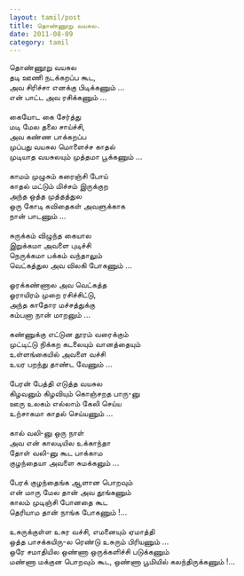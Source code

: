 ```yaml
---
layout: tamil/post
title: தொண்ணூறு வயசுல.
date: 2011-08-09
category: tamil
---
```


தொண்ணூறு வயசுல<br/>
தடி ஊணி நடக்கறப்ப கூட,<br/>
அவ சிரிச்சா எனக்கு பிடிக்கணும் ...<br/>
என் பாட்ட அவ ரசிக்கணும் ...<br/>
<br/>
கையோட கை சேர்த்து<br/>
மடி மேல தலை சாய்ச்சி,<br/>
அவ கண்ண பாக்கறப்ப<br/>
முப்பது வயசுல மொளைச்ச காதல்<br/>
முடியாத வயசுலயும் முத்தமா பூக்கணும் ...<br/>
<br/>
காமம் முழுசும் கரைஞ்சி போய்<br/>
காதல் மட்டும் மிச்சம் இருக்குற<br/>
அந்த ஒத்த முத்தத்துல<br/>
ஒரு கோடி கவிதைகள் அவளுக்காக<br/>
நான் பாடணும் ...<br/>
<br/>
சுருக்கம் விழுந்த கையால<br/>
இறுக்கமா அவளை புடிச்சி<br/>
நெருக்கமா பக்கம் வந்தாலும்<br/>
வெட்கத்துல அவ விலகி போகணும் ...<br/>
<br/>
ஓரக்கண்ணால அவ வெட்கத்த<br/>
ஓராயிரம் முறை ரசிச்சிட்டு,<br/>
அந்த காதோர மச்சத்துக்கு<br/>
கம்பனா நான் மாறனும் ...<br/>
<br/>
கண்ணுக்கு எட்டுன தூரம் வரைக்கும்<br/>
முட்டிட்டு நிக்கற கடலையும் வானத்தையும்<br/>
உள்ளங்கையில் அவளை வச்சி<br/>
உயர பறந்து தாண்ட வேணும் ...<br/>
<br/>
பேரன் பேத்தி எடுத்த வயசுல<br/>
கிழவனும் கிழவியும் கொஞ்சறத பாரு-னு<br/>
ஊரு உலகம் எல்லாம் கேலி செய்ய<br/>
உற்சாகமா காதல் செய்யணும் ...<br/>
<br/>
கால் வலி-னு ஒரு நாள்<br/>
அவ என் காலடியில உக்காந்தா<br/>
தோள் வலி-னு கூட பாக்காம<br/>
குழந்தையா அவளை சுமக்கனும் ...<br/>
<br/>
பேரக் குழந்தைங்க ஆளான பொறவும்<br/>
என் மாரு மேல தான் அவ தூங்கணும்<br/>
காலம் முடிஞ்சி போனதை கூட<br/>
தெரியாம தான் நாங்க போகணும் !...<br/>
<br/>
உசுருக்குள்ள உசுர வச்சி, எமனையும் ஏமாத்தி<br/>
ஒத்த பாசக்கயிரு-ல ரெண்டு உசுரும் பிரியணும் ...<br/>
ஒரே சமாதியில ஒண்ணா ஒருக்களிச்சி படுக்கணும்<br/>
மண்ணா மக்குன பொறவும் கூட, ஒண்ணா பூமியில் கலந்திருக்கணும் !...<br/>
<br/>
